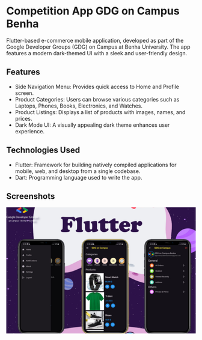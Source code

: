 # Competition App GDG on Campus Benha
Flutter-based e-commerce mobile application, developed as part of the Google Developer Groups (GDG) on Campus at Benha University. The app features a modern dark-themed UI with a sleek and user-friendly design.


## Features
- Side Navigation Menu: Provides quick access to Home and Profile screen.
- Product Categories: Users can browse various categories such as Laptops, Phones, Books, Electronics, and Watches.
- Product Listings: Displays a list of products with images, names, and prices.
- Dark Mode UI: A visually appealing dark theme enhances user experience.
## Technologies Used
- Flutter: Framework for building natively compiled applications for mobile, web, and desktop from a single codebase.
- Dart: Programming language used to write the app.


## Screenshots

![App Screenshot](https://github.com/MohamedEhap1/Competition-App-GDG-on-Campus-Benha/blob/master/assets/images/competition_design.jpeg?raw=true)
